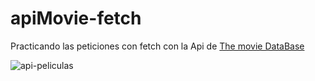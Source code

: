 # apiMovie-fetch
Practicando las peticiones con fetch con la Api de
[The movie DataBase](https://www.themoviedb.org/)

![api-peliculas](https://user-images.githubusercontent.com/73461084/174902836-76a80197-e393-43aa-b689-36b7eb36c108.png)

